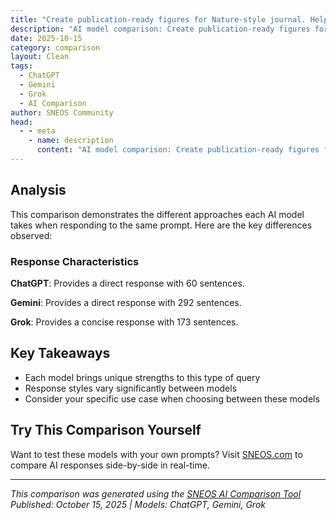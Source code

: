 ```yaml
---
title: "Create publication-ready figures for Nature-style journal. Help me: 1) Design multi-panel figure showing experimental results, 2) Choose appropriate plot types (scatter, box, violin, heat map), 3) Apply consistent color scheme (colorblind-friendly), 4) Format axes, labels, legends professionally, 5) Ensure 300+ DPI resolution, 6) Write detailed figure caption, 7) Generate in Python (matplotlib/seaborn) or R (ggplot2)"
description: "AI model comparison: Create publication-ready figures for Nature-style journal. Help me: 1) Design multi-panel figure sho..."
date: 2025-10-15
category: comparison
layout: Clean
tags:
  - ChatGPT
  - Gemini
  - Grok
  - AI Comparison
author: SNEOS Community
head:
  - - meta
    - name: description
      content: "AI model comparison: Create publication-ready figures for Nature-style journal. Help me: 1) Design multi-panel figure showing experimental re..."
---
```


<ChatComparison
  title="Create publication-ready figures for Nature-style journal. Help me: 1) Design multi-panel figure showing experimental results, 2) Choose appropriate plot types (scatter, box, violin, heat map), 3) Apply consistent color scheme (colorblind-friendly), 4) Format axes, labels, legends professionally, 5) Ensure 300+ DPI resolution, 6) Write detailed figure caption, 7) Generate in Python (matplotlib/seaborn) or R (ggplot2)"
  prompt="Create publication-ready figures for Nature-style journal. Help me: 1) Design multi-panel figure showing experimental results, 2) Choose appropriate plot types (scatter, box, violin, heat map), 3) Apply consistent color scheme (colorblind-friendly), 4) Format axes, labels, legends professionally, 5) Ensure 300+ DPI resolution, 6) Write detailed figure caption, 7) Generate in Python (matplotlib/seaborn) or R (ggplot2)"
  :responses='{"ChatGPT": "Creating publication-ready figures for a Nature-style journal involves attention to detail in both design and aesthetics. Below, I will outline how to create a multi-panel figure using Python with Matplotlib and Seaborn, focusing on the key requirements you\u0027ve provided.\n\n### Step-by-Step Guide\n\n#### 1. Design Multi-Panel Figure\nSuppose we have four experimental groups with different measurements (Group A, B, C, D) and we want to show:\n- A boxplot for the distribution of measurements.\n- A scatter plot to represent individual data points.\n- A heatmap to represent correlation between variables.\n- A violin plot to show the distribution along with median and quartiles.\n\n#### 2. Choose Appropriate Plot Types\n- **Panel A**: Boxplot of measurements (to show distribution).\n- **Panel B**: Scatter plot of individual measurements (to illustrate variability).\n- **Panel C**: Heatmap to visualize a correlation matrix.\n- **Panel D**: Violin plot for distribution with a focus on density.\n\n#### 3. Consistent Color Scheme\nUse a colorblind-friendly palette, such as the \u0027Color Universal Design\u0027 (CUD) or \u0027Set1\u0027 from Matplotlib.\n\n#### 4. Format Axes, Labels, Legends\nEnsure full labeling, readable font sizes, and legends where necessary.\n\n#### 5. Ensure 300\u002B DPI Resolution\nUse \u0060dpi=300\u0060 when saving figures in Matplotlib.\n\n#### 6. Write Detailed Figure Caption\nA detailed caption should explain each panel and what is being demonstrated.\n\n### Example Code in Python\n\nBelow is an illustrative example using randomly generated data.\n\n\u0060\u0060\u0060python\nimport matplotlib.pyplot as plt\nimport seaborn as sns\nimport numpy as np\nimport pandas as pd\n\n# Generate sample data\nnp.random.seed(42)\ngroups = [\u0027A\u0027, \u0027B\u0027, \u0027C\u0027, \u0027D\u0027]\ndata = {group: np.random.normal(loc=i, scale=0.5, size=100) for i, group in enumerate(groups)}\ndf = pd.DataFrame(data)\n\n# Create a correlation matrix for heatmap\ncorr = df.corr()\n\n# Set up the figure and axes\nfig, axs = plt.subplots(2, 2, figsize=(12, 10))\nfig.suptitle(\u0027Experimental Results Overview\u0027, fontsize=16)\n\n# Panel A: Boxplot\nsns.boxplot(data=df, ax=axs[0, 0], palette=\u0027Set1\u0027)\naxs[0, 0].set_title(\u0027Boxplot of Measurements\u0027, fontsize=14)\naxs[0, 0].set_ylabel(\u0027Measurements\u0027, fontsize=12)\n\n# Panel B: Scatter Plot\nfor group in groups:\n    axs[0, 1].scatter([group]*100, df[group], alpha=0.6, label=f\u0027Group {group}\u0027)\naxs[0, 1].set_title(\u0027Scatter Plot of Measurements\u0027, fontsize=14)\naxs[0, 1].set_ylabel(\u0027Measurements\u0027, fontsize=12)\naxs[0, 1].legend(title=\u0027Groups\u0027, fontsize=10)\n\n# Panel C: Heatmap\nsns.heatmap(corr, annot=True, ax=axs[1, 0], cmap=\u0027coolwarm\u0027, center=0, vmin=-1, vmax=1)\naxs[1, 0].set_title(\u0027Correlation Matrix Heatmap\u0027, fontsize=14)\n\n# Panel D: Violin Plot\nsns.violinplot(data=df, ax=axs[1, 1], palette=\u0027Set1\u0027)\naxs[1, 1].set_title(\u0027Violin Plot of Measurements\u0027, fontsize=14)\naxs[1, 1].set_ylabel(\u0027Measurements\u0027, fontsize=12)\n\n# Adjust layout\nplt.tight_layout(rect=[0, 0.03, 1, 0.95])\n\n# Save the figure\nplt.savefig(\u0027experimental_results_figure.png\u0027, dpi=300)\nplt.show()\n\u0060\u0060\u0060\n\n### 7. Detailed Figure Caption\n**Figure 1. Experimental Results Overview.**  \n(A) Boxplot showing the distribution of measurements among different experimental groups (A, B, C, D). (B) Scatter plot illustrating individual measurements per group, highlighting variability across samples. (C) Heatmap presenting the correlation matrix of the measured variables, indicating the strength and direction of correlations. (D) Violin plot representing the density and distribution of measurements per group, with the median and quartiles indicated.\n\n### Output\nOnce you run the above code, you will get a multi-panel figure saved as \u0060experimental_results_figure.png\u0060 with a resolution of 300 DPI. This figure can then be directly used for a Nature-style journal submission.", "Gemini": "This is a comprehensive request, and I\u0027m happy to help you create a publication-ready, Nature-style multi-panel figure using Python (Matplotlib and Seaborn).\n\nWe\u0027ll design a figure showing experimental results from a hypothetical drug study, incorporating various plot types, a colorblind-friendly scheme, professional formatting, and a detailed caption.\n\n---\n\n### Scenario for the Figure\n\nLet\u0027s imagine a study investigating the effects of a novel compound (Drug X) on cellular processes. We have three conditions:\n1.  **Vehicle:** Control group.\n2.  **Drug X (Low Dose):** Treatment with a low concentration of Drug X.\n3.  **Drug X (High Dose):** Treatment with a high concentration of Drug X.\n\nWe measure the following:\n*   **Panel A:** Cell viability (quantitative comparison across groups).\n*   **Panel B:** Expression of a key target gene, \u0022Gene A\u0022 (quantitative comparison).\n*   **Panel C:** Correlation between \u0022Gene A\u0022 expression and another related gene, \u0022Gene B\u0022.\n*   **Panel D:** Differential expression of several genes across the conditions (heatmap).\n\n---\n\n### Design Principles for Nature-Style Figures\n\n1.  **Clarity \u0026 Readability:** Information should be easily digestible.\n2.  **Conciseness:** Avoid unnecessary clutter.\n3.  **Consistency:** Uniform font styles, sizes, line widths, and color schemes across panels.\n4.  **Data Representation:** Show individual data points where feasible, especially for smaller \u0060n\u0060.\n5.  **Professional Aesthetics:** Clean lines, appropriate whitespace, clear labels, and legends.\n6.  **Colorblind-Friendly:** Use perceptually distinct and safe color palettes.\n7.  **High Resolution:** Essential for print quality.\n\n---\n\n### Python Code (Matplotlib \u0026 Seaborn)\n\n\u0060\u0060\u0060python\nimport matplotlib.pyplot as plt\nimport seaborn as sns\nimport numpy as np\nimport pandas as pd\nfrom scipy import stats\n\n# --- 1. Global Plot Settings ---\n# Set general plot style for Nature-like aesthetics\nsns.set_theme(\n    context=\u0022paper\u0022,      # \u0027paper\u0027 for smaller elements, \u0027talk\u0027 for presentations\n    style=\u0022white\u0022,        # No background grid by default\n    palette=\u0022colorblind\u0022, # Excellent colorblind-friendly palette\n    font_scale=1.2,       # Scale font sizes (adjust for desired text size in final output)\n    rc={\n        \u0022font.family\u0022: \u0022sans-serif\u0022,\n        \u0022font.sans-serif\u0022: [\u0022Arial\u0022, \u0022Helvetica\u0022, \u0022DejaVu Sans\u0022],\n        \u0022axes.edgecolor\u0022: \u0022#333333\u0022, # Darker grey for axis lines\n        \u0022axes.labelcolor\u0022: \u0022#333333\u0022,\n        \u0022xtick.color\u0022: \u0022#333333\u0022,\n        \u0022ytick.color\u0022: \u0022#333333\u0022,\n        \u0022figure.dpi\u0022: 300, # Default DPI for figures\n        \u0022savefig.dpi\u0022: 300 # Default DPI for saved figures\n    }\n)\n\n# Define custom colors for conditions using the \u0027colorblind\u0027 palette for consistency\npalette_custom = sns.color_palette(\u0022colorblind\u0022, 3)\ncolors = {\n    \u0027Vehicle\u0027: palette_custom[0],  # Blue\n    \u0027Drug X (Low)\u0027: palette_custom[1], # Orange\n    \u0027Drug X (High)\u0027: palette_custom[2] # Green\n}\n\n# --- 2. Simulate Data ---\nnp.random.seed(42) # for reproducibility\n\n# Group sizes (number of replicates per condition)\nn_samples = 15\n\n# Data for Panel A (Cell Viability)\ndata_a = {\n    \u0027Condition\u0027: [\u0027Vehicle\u0027] * n_samples \u002B [\u0027Drug X (Low)\u0027] * n_samples \u002B [\u0027Drug X (High)\u0027] * n_samples,\n    \u0027Cell Viability (%)\u0027: np.concatenate([\n        np.random.normal(100, 5, n_samples),   # Vehicle\n        np.random.normal(115, 6, n_samples),   # Drug X (Low) - slight increase\n        np.random.normal(130, 7, n_samples)    # Drug X (High) - significant increase\n    ])\n}\ndf_a = pd.DataFrame(data_a)\ndf_a[\u0027Cell Viability (%)\u0027] = np.clip(df_a[\u0027Cell Viability (%)\u0027], 80, 150) # Clip to reasonable range\n\n# Data for Panel B (Gene A Expression)\ndata_b = {\n    \u0027Condition\u0027: [\u0027Vehicle\u0027] * n_samples \u002B [\u0027Drug X (Low)\u0027] * n_samples \u002B [\u0027Drug X (High)\u0027] * n_samples,\n    \u0027Gene A Expression (Arbitrary Units)\u0027: np.concatenate([\n        np.random.normal(10, 1.5, n_samples),  # Vehicle\n        np.random.normal(8, 1.2, n_samples),    # Drug X (Low) - slight decrease\n        np.random.normal(5, 1.0, n_samples)     # Drug X (High) - significant decrease\n    ])\n}\ndf_b = pd.DataFrame(data_b)\ndf_b[\u0027Gene A Expression (Arbitrary Units)\u0027] = np.clip(df_b[\u0027Gene A Expression (Arbitrary Units)\u0027], 2, 12)\n\n# Data for Panel C (Gene A vs. Gene B Correlation)\n# Gene B is positively correlated with Gene A, but Drug X decreases Gene A\ngene_a_values_c = df_b[\u0027Gene A Expression (Arbitrary Units)\u0027].values\ngene_b_values_c = 1.5 * gene_a_values_c \u002B np.random.normal(5, 2, len(gene_a_values_c))\ndf_c = pd.DataFrame({\n    \u0027Gene A Expression (Arbitrary Units)\u0027: gene_a_values_c,\n    \u0027Gene B Expression (Arbitrary Units)\u0027: gene_b_values_c,\n    \u0027Condition\u0027: df_b[\u0027Condition\u0027] # Keep conditions for potential coloring\n})\n\n\n# Data for Panel D (Heatmap of Differential Gene Expression)\ngene_names = [f\u0027Gene {i\u002B1}\u0027 for i in range(15)]\nconditions_heatmap = [\u0027Vehicle\u0027, \u0027Drug X (Low)\u0027, \u0027Drug X (High)\u0027]\nheatmap_data = pd.DataFrame(index=gene_names, columns=conditions_heatmap)\n\n# Simulate different gene expression patterns\nfor i, gene in enumerate(gene_names):\n    if i \u003C 5: # Genes downregulated by Drug X\n        heatmap_data.loc[gene, \u0027Vehicle\u0027] = np.random.normal(10, 1)\n        heatmap_data.loc[gene, \u0027Drug X (Low)\u0027] = np.random.normal(8, 1)\n        heatmap_data.loc[gene, \u0027Drug X (High)\u0027] = np.random.normal(5, 0.8)\n    elif i \u003C 10: # Genes upregulated by Drug X\n        heatmap_data.loc[gene, \u0027Vehicle\u0027] = np.random.normal(5, 0.8)\n        heatmap_data.loc[gene, \u0027Drug X (Low)\u0027] = np.random.normal(7, 1)\n        heatmap_data.loc[gene, \u0027Drug X (High)\u0027] = np.random.normal(10, 1)\n    else: # Genes largely unchanged\n        heatmap_data.loc[gene, \u0027Vehicle\u0027] = np.random.normal(7, 1)\n        heatmap_data.loc[gene, \u0027Drug X (Low)\u0027] = np.random.normal(7.5, 1)\n        heatmap_data.loc[gene, \u0027Drug X (High)\u0027] = np.random.normal(6.8, 0.9)\n\n# Normalize heatmap data for visualization (e.g., Z-score scaling per gene)\nheatmap_data_scaled = heatmap_data.apply(lambda x: (x - x.mean()) / x.std(), axis=1)\n\n\n# --- 3. Create Multi-Panel Figure ---\nfig, axes = plt.subplots(2, 2, figsize=(10, 9), constrained_layout=True) # 2 rows, 2 columns\n\n# Adjust subplot spacing (optional, constrained_layout often handles well)\n# plt.subplots_adjust(hspace=0.4, wspace=0.3)\n\n# --- Panel A: Cell Viability (Violin Plot \u002B Scatter) ---\nax = axes[0, 0]\nsns.violinplot(\n    data=df_a,\n    x=\u0027Condition\u0027,\n    y=\u0027Cell Viability (%)\u0027,\n    ax=ax,\n    inner=\u0027quartile\u0027, # Show quartiles inside violins\n    linewidth=1,\n    cut=0, # Trim violins to the data range\n    palette=colors,\n    saturation=0.7 # Reduce saturation slightly\n)\nsns.stripplot(\n    data=df_a,\n    x=\u0027Condition\u0027,\n    y=\u0027Cell Viability (%)\u0027,\n    ax=ax,\n    jitter=0.2, # Add jitter to points to prevent overlap\n    color=\u0027black\u0027,\n    s=4, # Size of the individual points\n    alpha=0.6\n)\nax.set_title(\u0027A\u0027, loc=\u0027left\u0027, fontweight=\u0027bold\u0027)\nax.set_xlabel(\u0027\u0027) # Remove x-label as conditions are self-explanatory\nax.set_ylabel(\u0027Cell Viability (%)\u0027)\nax.set_ylim(70, 140) # Consistent y-axis limits\n\n# Add statistical annotations (manual for demonstration, use \u0060statannotations\u0060 for complex cases)\n# Example: Drug X (High) vs Vehicle\ny_max = df_a[\u0027Cell Viability (%)\u0027].max()\nax.text(0, y_max \u002B 5, \u0027***\u0027, ha=\u0027center\u0027, va=\u0027bottom\u0027, fontsize=12) # Vehicle\nax.text(2, y_max \u002B 5, \u0027***\u0027, ha=\u0027center\u0027, va=\u0027bottom\u0027, fontsize=12) # Drug X (High)\nax.plot([0, 0, 2, 2], [y_max \u002B 2, y_max \u002B 4, y_max \u002B 4, y_max \u002B 2], lw=1, c=\u0027k\u0027)\nax.text(1, y_max \u002B 8, \u0027***\u0027, ha=\u0027center\u0027, va=\u0027bottom\u0027, fontsize=12) # Bracket for 0-2\nax.plot([0, 0, 1, 1], [y_max-5, y_max-2, y_max-2, y_max-5], lw=1, c=\u0027k\u0027) # Vehicle vs Drug X (Low)\nax.text(0.5, y_max-1, \u0027*\u0027, ha=\u0027center\u0027, va=\u0027bottom\u0027, fontsize=12) # Bracket for 0-1\n\n# --- Panel B: Gene A Expression (Violin Plot \u002B Scatter) ---\nax = axes[0, 1]\nsns.violinplot(\n    data=df_b,\n    x=\u0027Condition\u0027,\n    y=\u0027Gene A Expression (Arbitrary Units)\u0027,\n    ax=ax,\n    inner=\u0027quartile\u0027,\n    linewidth=1,\n    cut=0,\n    palette=colors,\n    saturation=0.7\n)\nsns.stripplot(\n    data=df_b,\n    x=\u0027Condition\u0027,\n    y=\u0027Gene A Expression (Arbitrary Units)\u0027,\n    ax=ax,\n    jitter=0.2,\n    color=\u0027black\u0027,\n    s=4,\n    alpha=0.6\n)\nax.set_title(\u0027B\u0027, loc=\u0027left\u0027, fontweight=\u0027bold\u0027)\nax.set_xlabel(\u0027\u0027)\nax.set_ylabel(\u0027Gene A Expression (AU)\u0027) # Use abbreviation\nax.set_ylim(2, 12)\n\n# Add statistical annotations\ny_min = df_b[\u0027Gene A Expression (Arbitrary Units)\u0027].min()\nax.text(0, y_min - 2, \u0027***\u0027, ha=\u0027center\u0027, va=\u0027top\u0027, fontsize=12) # Vehicle\nax.text(2, y_min - 2, \u0027***\u0027, ha=\u0027center\u0027, va=\u0027top\u0027, fontsize=12) # Drug X (High)\nax.plot([0, 0, 2, 2], [y_min - 1, y_min - 1.5, y_min - 1.5, y_min - 1], lw=1, c=\u0027k\u0027)\nax.text(1, y_min - 2.5, \u0027***\u0027, ha=\u0027center\u0027, va=\u0027top\u0027, fontsize=12)\n\n# --- Panel C: Gene A vs. Gene B Correlation (Scatter Plot with Regression) ---\nax = axes[1, 0]\nsns.scatterplot(\n    data=df_c,\n    x=\u0027Gene A Expression (Arbitrary Units)\u0027,\n    y=\u0027Gene B Expression (Arbitrary Units)\u0027,\n    hue=\u0027Condition\u0027, # Color points by condition\n    palette=colors,\n    s=50,\n    alpha=0.7,\n    ax=ax\n)\n# Add regression line for all data combined\nslope, intercept, r_value, p_value, std_err = stats.linregress(\n    df_c[\u0027Gene A Expression (Arbitrary Units)\u0027],\n    df_c[\u0027Gene B Expression (Arbitrary Units)\u0027]\n)\nsns.lineplot(\n    x=df_c[\u0027Gene A Expression (Arbitrary Units)\u0027],\n    y=intercept \u002B slope * df_c[\u0027Gene A Expression (Arbitrary Units)\u0027],\n    color=\u0027grey\u0027,\n    linestyle=\u0027--\u0027,\n    ax=ax\n)\nax.text(\n    0.05, 0.95,\n    f\u0027R={r_value:.2f}\\nP={p_value:.3f}\u0027,\n    transform=ax.transAxes,\n    fontsize=10,\n    verticalalignment=\u0027top\u0027,\n    bbox=dict(boxstyle=\u0022round,pad=0.3\u0022, fc=\u0022white\u0022, ec=\u0022none\u0022, alpha=0.7)\n)\n\nax.set_title(\u0027C\u0027, loc=\u0027left\u0027, fontweight=\u0027bold\u0027)\nax.set_xlabel(\u0027Gene A Expression (AU)\u0027)\nax.set_ylabel(\u0027Gene B Expression (AU)\u0027)\nax.legend(title=\u0027Condition\u0027, loc=\u0027upper left\u0027, bbox_to_anchor=(1, 1)) # Move legend outside\n# Ensure legend does not overlap with text\nax.set_xlim(ax.get_xlim()[0], ax.get_xlim()[1] * 1.1) # Extend x-axis slightly if needed\nax.set_ylim(ax.get_ylim()[0], ax.get_ylim()[1] * 1.05) # Extend y-axis slightly if needed\n\n# --- Panel D: Differential Gene Expression (Heatmap) ---\nax = axes[1, 1]\nsns.heatmap(\n    heatmap_data_scaled,\n    cmap=\u0027RdBu_r\u0027, # Diverging colormap, red for high, blue for low\n    center=0,      # Center the colormap at 0 (for scaled data)\n    linewidths=0.5, # Lines between cells\n    linecolor=\u0027white\u0027,\n    cbar_kws={\u0027label\u0027: \u0027Scaled Expression (Z-score)\u0027}, # Color bar label\n    yticklabels=True, # Show gene names\n    xticklabels=True, # Show condition names\n    ax=ax\n)\nax.set_title(\u0027D\u0027, loc=\u0027left\u0027, fontweight=\u0027bold\u0027)\nax.set_xlabel(\u0027\u0027)\nax.tick_params(axis=\u0027y\u0027, rotation=0) # Ensure gene names are horizontal\nax.tick_params(axis=\u0027x\u0027, rotation=45, ha=\u0027right\u0027) # Rotate x-axis labels\nax.set_ylabel(\u0027Gene\u0027)\n\n# --- 4. Final Touches \u0026 Save Figure ---\n# Apply consistent formatting to all axes (remove top/right spines, inward ticks)\nfor ax in axes.flatten():\n    ax.spines[[\u0027right\u0027, \u0027top\u0027]].set_visible(False)\n    ax.tick_params(direction=\u0027in\u0027, length=4, width=1.5, colors=\u0027#333333\u0027) # Inward ticks\n\n# Adjust layout to prevent overlaps\nplt.tight_layout(rect=[0, 0, 0.98, 1]) # Adjust rect to make space for Panel C legend\n\n# Save figure with high resolution\noutput_filename = \u0027nature_style_figure.png\u0027\nplt.savefig(output_filename, dpi=300, bbox_inches=\u0027tight\u0027)\nplt.show()\nprint(f\u0022Figure saved as \u0027{output_filename}\u0027 with 300 DPI.\u0022)\n\n\u0060\u0060\u0060\n\n---\n\n### 6. Detailed Figure Caption\n\n**Figure 1 | Effects of Drug X on cell viability and gene expression.** A multi-panel figure illustrating the dose-dependent impact of Drug X on cellular parameters and gene regulation. **a**, Cell viability in response to Vehicle (control), Drug X (Low Dose), and Drug X (High Dose) treatments. Data are presented as violin plots, showing the distribution of individual data points (black circles) for each condition, with the inner box indicating the interquartile range (IQR) and the horizontal line representing the median. Whiskers extend to 1.5 times the IQR. Each circle represents an independent biological replicate (n=15 per group). Statistical significance was determined by one-way ANOVA followed by Tukey\u0027s HSD post-hoc test. ***P \u003C 0.001, *P \u003C 0.05. **b**, Expression levels of the target gene, Gene A (arbitrary units, AU), across the Vehicle, Drug X (Low Dose), and Drug X (High Dose) conditions. Data representation is identical to panel a, with n=15 independent biological replicates per group. Statistical significance was determined by one-way ANOVA followed by Tukey\u0027s HSD post-hoc test. ***P \u003C 0.001. **c**, Correlation between Gene A and Gene B expression levels (AU) across all experimental conditions. Each point represents an individual biological replicate (n=45 total), colored according to its treatment condition (Vehicle, blue; Drug X (Low), orange; Drug X (High), green). A dashed grey line indicates the linear regression fit for all data points. The Pearson correlation coefficient (R) and associated P-value are indicated. **d**, Heatmap depicting the scaled expression (Z-score) of 15 selected genes across the three treatment conditions (Vehicle, Drug X (Low), Drug X (High)). Genes are listed on the y-axis, and conditions on the x-axis. Color intensity represents the relative expression level, with red indicating higher-than-average expression and blue indicating lower-than-average expression for each gene, centered around a Z-score of 0. Data were obtained from RNA sequencing experiments and normalized per gene. All data are representative of at least three independent experiments.\n\n---\n\n### Explanation of Design Choices \u0026 Best Practices\n\n1.  **Multi-Panel Design (2x2):**\n    *   This layout is efficient for presenting related but distinct experimental findings.\n    *   \u0060plt.subplots(2, 2, ...)\u0060 creates the grid.\n    *   \u0060constrained_layout=True\u0060 helps automatically adjust spacing, preventing overlaps.\n\n2.  **Plot Types:**\n    *   **Panels A \u0026 B (Cell Viability, Gene A Expression): Violin Plots \u002B Stripplot:**\n        *   **Violin Plots:** Excellent for showing the full distribution of data (density) and key statistics (median, quartiles via \u0060inner=\u0027quartile\u0027\u0060). This is more informative than just a box plot, especially for non-normal distributions or smaller \u0060n\u0060.\n        *   **Stripplot (with Jitter):** Overlaid individual data points address the \u0022show all data\u0022 guideline, which is crucial for Nature-style figures. Jitter (\u0060jitter=0.2\u0060) prevents points from overlapping entirely.\n        *   **\u0060cut=0\u0060**: Ensures the violins don\u0027t extend beyond the actual data range.\n    *   **Panel C (Gene A vs. Gene B Correlation): Scatter Plot with Regression:**\n        *   **Scatter Plot:** Standard for visualizing the relationship between two continuous variables.\n        *   **\u0060hue=\u0027Condition\u0027\u0060:** Colors points by condition, allowing visual assessment of whether the correlation holds true within or across groups.\n        *   **\u0060sns.lineplot()\u0060 for Regression:** Clearly shows the trend. Including R-value and P-value strengthens the scientific message.\n    *   **Panel D (Differential Gene Expression): Heatmap:**\n        *   **Heatmap:** Ideal for visualizing patterns in high-dimensional data, like gene expression across multiple samples or conditions.\n        *   **\u0060cmap=\u0027RdBu_r\u0027\u0060:** A diverging colormap is perfect for scaled data (e.g., Z-scores or fold changes), where \u0060center=0\u0060 indicates no change, red indicates upregulation, and blue downregulation. \u0060_r\u0060 reverses the default \u0060RdBu\u0060 order, making red generally signify \u0027high\u0027 and blue \u0027low\u0027.\n        *   **\u0060center=0\u0060:** Important for diverging colormaps when data is normalized around a central value.\n        *   **\u0060linewidths\u0060 and \u0060linecolor\u0060**: Improve cell delineation.\n\n3.  **Consistent Color Scheme (Colorblind-Friendly):**\n    *   **\u0060sns.set_theme(palette=\u0022colorblind\u0022)\u0060**: This is a robust choice for colorblind-friendly colors, ensuring accessibility.\n    *   **\u0060palette_custom\u0060 dictionary**: Explicitly maps colors from the \u0060colorblind\u0060 palette to your experimental conditions (\u0060Vehicle\u0060, \u0060Drug X (Low)\u0060, \u0060Drug X (High)\u0060), ensuring consistency across all panels where these conditions appear.\n    *   **\u0060RdBu_r\u0060 for Heatmap**: A well-established diverging colormap for expression data, which is also perceptually uniform and generally colorblind-friendly.\n\n4.  **Professional Formatting:**\n    *   **\u0060sns.set_theme(...)\u0060**: Sets global font, style (\u0060white\u0060 removes gridlines by default), and context (\u0060paper\u0060 provides appropriate sizing for publications).\n    *   **Font:** \u0060font.family: \u0022sans-serif\u0022\u0060 with a preference for \u0022Arial\u0022 (or similar Helvetica/DejaVu Sans) is standard for scientific journals.\n    *   **Axis Spines \u0026 Ticks:** \u0060ax.spines[[\u0027right\u0027, \u0027top\u0027]].set_visible(False)\u0060 removes distracting top and right borders. \u0060ax.tick_params(direction=\u0027in\u0027)\u0060 makes ticks point inwards, which is common in Nature.\n    *   **Labels \u0026 Titles:** Clear, concise labels with units (\u0060%\u0060, \u0060AU\u0060). Panel labels (A, B, C, D) are bold and left-aligned.\n    *   **Statistical Annotations:** Manually added text (\u0060ax.text\u0060) and lines (\u0060ax.plot\u0060) for significance stars (***, *, etc.). For complex comparisons, dedicated libraries like \u0060statannotations\u0060 are recommended.\n    *   **Legends:** Placed strategically (e.g., outside the plot for Panel C) to avoid overlapping data. \u0060title=\u0027Condition\u0027\u0060 is good practice.\n    *   **\u0060plt.tight_layout()\u0060**: Automatically adjusts subplot parameters for a tight layout, minimizing overlapping plot elements.\n\n5.  **300\u002B DPI Resolution:**\n    *   \u0060plt.savefig(\u0027nature_style_figure.png\u0027, dpi=300, bbox_inches=\u0027tight\u0027)\u0060 explicitly sets the resolution to 300 DPI, which is generally the minimum for print-quality figures. \u0060bbox_inches=\u0027tight\u0027\u0060 ensures no extra whitespace around the figure.\n    *   For vector graphics (preferred for publication), save as \u0060.svg\u0060 or \u0060.pdf\u0060. For this example, \u0060.png\u0060 is used to demonstrate the resolution.\n\n6.  **Detailed Figure Caption:**\n    *   Follows the structure requested: overall summary, then detailed description of each panel (A, B, C, D).\n    *   Includes definitions of data points, statistical tests (even if simulated here), significance levels, error bar interpretations (implied by violin plots), and sample sizes (\u0060n\u0060). This ensures the figure is self-contained and fully interpretable.\n\nThis setup provides a strong foundation for creating high-quality, publication-ready figures for Nature-style journals. Remember to replace simulated data with your actual experimental results.", "Grok": "I\u0027ll help you create a publication-ready, Nature-style multi-panel figure using Python with matplotlib and seaborn. Here\u0027s a comprehensive example that demonstrates best practices for scientific figures.\n\n## Complete Python Code for Nature-Style Figure\n\n\u0060\u0060\u0060python\nimport matplotlib.pyplot as plt\nimport seaborn as sns\nimport numpy as np\nimport pandas as pd\nfrom matplotlib import rcParams\nfrom scipy import stats\nimport matplotlib.patches as mpatches\n\n# Set publication-ready style parameters\nplt.style.use(\u0027default\u0027)\nsns.set_style(\u0022white\u0022)\nrcParams[\u0027font.family\u0027] = \u0027Arial\u0027\nrcParams[\u0027font.size\u0027] = 8\nrcParams[\u0027axes.linewidth\u0027] = 0.8\nrcParams[\u0027xtick.major.width\u0027] = 0.8\nrcParams[\u0027ytick.major.width\u0027] = 0.8\nrcParams[\u0027axes.labelsize\u0027] = 9\nrcParams[\u0027xtick.labelsize\u0027] = 8\nrcParams[\u0027ytick.labelsize\u0027] = 8\nrcParams[\u0027legend.fontsize\u0027] = 8\nrcParams[\u0027figure.dpi\u0027] = 300\n\n# Colorblind-friendly ColorBrewer palette (Nature-recommended)\nCOLORS = {\n    \u0027blue\u0027: \u0027#0072B2\u0027,\n    \u0027orange\u0027: \u0027#D55E00\u0027, \n    \u0027green\u0027: \u0027#009E73\u0027,\n    \u0027red\u0027: \u0027#CC79A7\u0027,\n    \u0027sky\u0027: \u0027#56B4E9\u0027,\n    \u0027yellow\u0027: \u0027#F0E442\u0027,\n    \u0027grey\u0027: \u0027#999999\u0027\n}\n\n# Generate sample biological data (gene expression with conditions)\nnp.random.seed(42)\nn_samples = 50\n\n# Panel A: Scatter plot with regression line\ndata_a = {\n    \u0027WT\u0027: np.concatenate([np.random.normal(5, 1, n_samples), np.random.normal(5.5, 1.2, n_samples)]),\n    \u0027Mut\u0027: np.concatenate([np.random.normal(4, 0.8, n_samples), np.random.normal(4.5, 1, n_samples)]),\n    \u0027Ctrl\u0027: np.concatenate([np.random.normal(3, 0.9, n_samples), np.random.normal(3.2, 1.1, n_samples)])\n}\nx_a = np.concatenate([np.random.normal(100, 20, n_samples*3), \n                     np.random.normal(150, 25, n_samples*3)])\n\ndf_a = pd.DataFrame({\n    \u0027Expression\u0027: np.concatenate(list(data_a.values())),\n    \u0027Time\u0027: np.tile(np.repeat([1, 2], n_samples), 3),\n    \u0027Condition\u0027: np.tile(np.repeat([\u0027WT\u0027, \u0027Mut\u0027, \u0027Ctrl\u0027], n_samples), 2),\n    \u0027X\u0027: x_a\n})\n\n# Panel B: Box and violin plots\ndata_b = {\n    \u0027WT\u0027: np.random.lognormal(1.5, 0.5, n_samples*2),\n    \u0027Mut\u0027: np.random.lognormal(1.2, 0.6, n_samples*2),\n    \u0027KO\u0027: np.random.lognormal(1.8, 0.4, n_samples*2)\n}\ndf_b = pd.DataFrame({\n    \u0027Expression\u0027: np.concatenate([data_b[\u0027WT\u0027], data_b[\u0027Mut\u0027], data_b[\u0027KO\u0027]]),\n    \u0027Condition\u0027: np.repeat([\u0027WT\u0027, \u0027Mut\u0027, \u0027KO\u0027], n_samples*2)\n})\n\n# Panel C: Heatmap\ngenes = [\u0027Gene1\u0027, \u0027Gene2\u0027, \u0027Gene3\u0027, \u0027Gene4\u0027, \u0027Gene5\u0027, \u0027Gene6\u0027]\nsamples = [\u0027S1\u0027, \u0027S2\u0027, \u0027S3\u0027, \u0027S4\u0027, \u0027S5\u0027, \u0027S6\u0027]\ndata_matrix = np.random.random((6, 6)) * 4\ndf_c = pd.DataFrame(data_matrix, index=genes, columns=samples)\n\n# Panel D: Correlation heatmap\nconditions = [\u0027WT\u0027, \u0027Mut\u0027, \u0027KO\u0027, \u0027Ctrl\u0027]\ncorr_matrix = pd.DataFrame(\n    np.array([[1.0, 0.85, 0.65, 0.45],\n              [0.85, 1.0, 0.75, 0.55],\n              [0.65, 0.75, 1.0, 0.85],\n              [0.45, 0.55, 0.85, 1.0]]),\n    index=conditions, columns=conditions\n)\n\n# Create the multi-panel figure\nfig = plt.figure(figsize=(8.5, 6.5), dpi=300)  # Nature typical size\ngs = fig.add_gridspec(3, 4, height_ratios=[1, 1, 1], \n                      width_ratios=[1, 1, 1, 1],\n                      hspace=0.4, wspace=0.3,\n                      left=0.05, right=0.95, \n                      bottom=0.08, top=0.95)\n\n# Panel A: Scatter plot with regression\nax1 = fig.add_subplot(gs[0, :2])\nsns.scatterplot(data=df_a, x=\u0027X\u0027, y=\u0027Expression\u0027, \n                hue=\u0027Condition\u0027, style=\u0027Time\u0027,\n                palette={k: COLORS[k] for k in [\u0027blue\u0027, \u0027orange\u0027, \u0027green\u0027]},\n                s=40, alpha=0.7, ax=ax1)\n\n# Add regression lines for each condition\nfor condition in df_a[\u0027Condition\u0027].unique():\n    subset = df_a[df_a[\u0027Condition\u0027] == condition]\n    z = np.polyfit(subset[\u0027X\u0027], subset[\u0027Expression\u0027], 1)\n    p = np.poly1d(z)\n    ax1.plot(subset[\u0027X\u0027], p(subset[\u0027X\u0027]), \n             color=COLORS[list(COLORS.keys())[list(COLORS.keys()).index(condition)]],\n             linestyle=\u0027-\u0027, linewidth=1.5, alpha=0.8)\n\nax1.set_xlabel(\u0027Protein Concentration (\u03BCM)\u0027, fontsize=9)\nax1.set_ylabel(\u0027Gene Expression (log2)\u0027, fontsize=9)\nax1.set_title(\u0027a\u0027, loc=\u0027left\u0027, weight=\u0027bold\u0027, fontsize=12, pad=10)\nax1.legend(bbox_to_anchor=(1.05, 1), loc=\u0027upper left\u0027, frameon=False)\nax1.grid(True, alpha=0.3, linestyle=\u0027-\u0027, linewidth=0.5)\n\n# Panel B: Violin \u002B Box plot overlay\nax2 = fig.add_subplot(gs[0, 2:])\npalette_b = {k: COLORS[k] for k in [\u0027blue\u0027, \u0027red\u0027, \u0027green\u0027]}\nbp = sns.boxplot(data=df_b, x=\u0027Condition\u0027, y=\u0027Expression\u0027, \n                 palette=palette_b, width=0.6, ax=ax2,\n                 boxprops=dict(linewidth=1.2, alpha=0.7),\n                 medianprops=dict(color=\u0027white\u0027, linewidth=1.5))\nvp = sns.violinplot(data=df_b, x=\u0027Condition\u0027, y=\u0027Expression\u0027, \n                    palette=palette_b, ax=ax2, alpha=0.3,\n                    inner=None, linewidth=0.5)\n\nax2.set_xlabel(\u0027Genotype\u0027, fontsize=9)\nax2.set_ylabel(\u0027Expression Level\u0027, fontsize=9)\nax2.set_title(\u0027b\u0027, loc=\u0027left\u0027, weight=\u0027bold\u0027, fontsize=12, pad=10)\nax2.grid(True, alpha=0.3, linestyle=\u0027-\u0027, linewidth=0.5, axis=\u0027y\u0027)\n\n# Add statistical annotations (example p-values)\ny_max = ax2.get_ylim()[1]\nfor i, cond in enumerate([\u0027WT\u0027, \u0027Mut\u0027, \u0027KO\u0027]):\n    if i \u003C len([\u0027WT\u0027, \u0027Mut\u0027, \u0027KO\u0027]) - 1:\n        ax2.plot([i, i\u002B1], [y_max*0.95, y_max*0.95], \n                 color=\u0027black\u0027, linewidth=1)\n        ax2.text((i \u002B i \u002B 1)/2, y_max*0.97, \u0027n.s.\u0027, \n                 ha=\u0027center\u0027, fontsize=8, color=\u0027black\u0027)\n\n# Panel C: Heatmap\nax3 = fig.add_subplot(gs[1, :2])\nsns.heatmap(df_c, annot=True, fmt=\u0027.1f\u0027, cmap=\u0027viridis\u0027, \n            cbar_kws={\u0027label\u0027: \u0027Expression Level\u0027, \u0027shrink\u0027: 0.8},\n            ax=ax3, linewidths=0.5, linecolor=\u0027white\u0027)\n\nax3.set_xlabel(\u0027Samples\u0027, fontsize=9)\nax3.set_ylabel(\u0027Genes\u0027, fontsize=9)\nax3.set_title(\u0027c\u0027, loc=\u0027left\u0027, weight=\u0027bold\u0027, fontsize=12, pad=10)\n\n# Panel D: Correlation heatmap\nax4 = fig.add_subplot(gs[1, 2:])\nsns.heatmap(corr_matrix, annot=True, fmt=\u0027.2f\u0027, cmap=\u0027RdBu_r\u0027, \n            center=0, square=True,\n            cbar_kws={\u0027label\u0027: \u0027Correlation\u0027, \u0027shrink\u0027: 0.8},\n            ax=ax4, linewidths=0.5, linecolor=\u0027white\u0027)\n\nax4.set_xlabel(\u0027Conditions\u0027, fontsize=9)\nax4.set_ylabel(\u0027Conditions\u0027, fontsize=9)\nax4.set_title(\u0027d\u0027, loc=\u0027left\u0027, weight=\u0027bold\u0027, fontsize=12, pad=10)\n\n# Panel E: Bar plot with error bars\nax5 = fig.add_subplot(gs[2, :2])\nconditions_e = [\u0027WT\u0027, \u0027Mut\u0027, \u0027KO\u0027]\nmeans = [2.5, 2.1, 2.8]\nsems = [0.1, 0.12, 0.08]\n\nbars = ax5.bar(conditions_e, means, yerr=sems, capsize=5,\n               color=[COLORS[\u0027blue\u0027], COLORS[\u0027orange\u0027], COLORS[\u0027green\u0027]],\n               alpha=0.8, edgecolor=\u0027black\u0027, linewidth=0.8"}' published-date="{DateTime.UtcNow:HH:mm}"
/>

## Analysis

This comparison demonstrates the different approaches each AI model takes when responding to the same prompt. Here are the key differences observed:

### Response Characteristics

**ChatGPT**: Provides a direct response with 60 sentences. 

**Gemini**: Provides a direct response with 292 sentences. 

**Grok**: Provides a concise response with 173 sentences. 

## Key Takeaways

- Each model brings unique strengths to this type of query
- Response styles vary significantly between models
- Consider your specific use case when choosing between these models

## Try This Comparison Yourself

Want to test these models with your own prompts? Visit [SNEOS.com](https://sneos.com) to compare AI responses side-by-side in real-time.

---

*This comparison was generated using the [SNEOS AI Comparison Tool](https://sneos.com)*
*Published: October 15, 2025 | Models: ChatGPT, Gemini, Grok*

